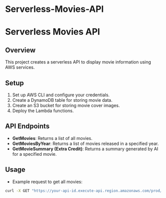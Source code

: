 # Serverless-Movies-API

# Serverless Movies API

## Overview
This project creates a serverless API to display movie information using AWS services.

## Setup
1. Set up AWS CLI and configure your credentials.
2. Create a DynamoDB table for storing movie data.
3. Create an S3 bucket for storing movie cover images.
4. Deploy the Lambda functions.

## API Endpoints
- **GetMovies**: Returns a list of all movies.
- **GetMoviesByYear**: Returns a list of movies released in a specified year.
- **GetMovieSummary (Extra Credit)**: Returns a summary generated by AI for a specified movie.

## Usage
- Example request to get all movies:
```sh
curl -X GET "https://your-api-id.execute-api.region.amazonaws.com/prod/movies"
